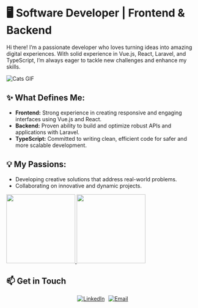 # 🖥️ Software Developer | Frontend & Backend

Hi there! I’m a passionate developer who loves turning ideas into amazing digital experiences. With solid experience in Vue.js, React, Laravel, and TypeScript, I’m always eager to tackle new challenges and enhance my skills.

![Cats GIF](https://media.giphy.com/media/JIX9t2j0ZTN9S/giphy.gif)

## ✨ What Defines Me:

- **Frontend:** Strong experience in creating responsive and engaging interfaces using Vue.js and React.
- **Backend:** Proven ability to build and optimize robust APIs and applications with Laravel.
- **TypeScript:** Committed to writing clean, efficient code for safer and more scalable development.

## 💡 My Passions:

- Developing creative solutions that address real-world problems.
- Collaborating on innovative and dynamic projects.

<div>
  <a href="https://github.com/ssp1999">
    <img loading="lazy" height="180em" src="https://github-readme-stats.vercel.app/api/top-langs/?username=ssp1999&layout=compact&langs_count=7&theme=dracula"/>
    <img loading="lazy" height="180em" src="https://github-readme-stats.vercel.app/api?username=ssp1999&show_icons=true&theme=dracula&include_all_commits=true&count_private=true"/>
  </a>
</div>

## 📫 Get in Touch

<div style="display: flex; justify-content: center;">
  <a href="https://www.linkedin.com/in/shakyraportes">
    <img src="https://img.shields.io/badge/LinkedIn-0077B5?style=for-the-badge&logo=linkedin&logoColor=white" alt="LinkedIn">
  </a>
  <a href="mailto:shakyra.portes@gmail.com" style="margin-left: 10px;">
    <img src="https://img.shields.io/badge/Email-FF0000?style=for-the-badge&logo=gmail&logoColor=white" alt="Email">
  </a>
</div>
